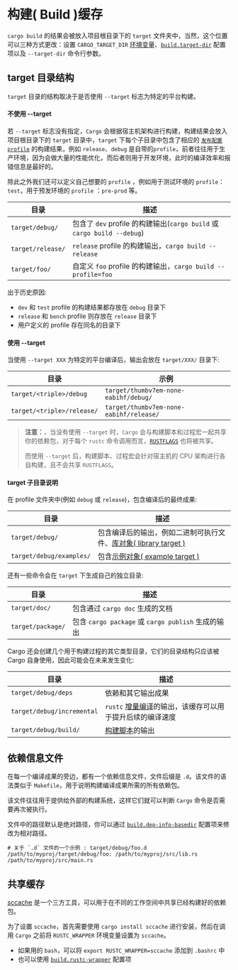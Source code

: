 # 构建( Build )缓存

`cargo build` 的结果会被放入项目根目录下的 `target` 文件夹中，当然，这个位置可以三种方式更改：设置 `CARGO_TARGET_DIR` [环境变量](https://doc.rust-lang.org/stable/cargo/reference/environment-variables.html)、[`build.target-dir`](https://course.rs/cargo/reference/configuration.html#配置文件概览) 配置项以及 `--target-dir` 命令行参数。

## target 目录结构

`target` 目录的结构取决于是否使用 `--target` 标志为特定的平台构建。

#### 不使用 --target

若 `--target` 标志没有指定，`Cargo` 会根据宿主机架构进行构建，构建结果会放入项目根目录下的 `target` 目录中，`target` 下每个子目录中包含了相应的 [`发布配置profile`](https://course.rs/cargo/reference/profiles.html) 的构建结果，例如 `release`、`debug` 是自带的`profile`，前者往往用于生产环境，因为会做大量的性能优化，而后者则用于开发环境，此时的编译效率和报错信息是最好的。

除此之外我们还可以定义自己想要的 `profile` ，例如用于测试环境的 `profile`： `test`，用于预发环境的 `profile` ：`pre-prod` 等。

| 目录             | 描述                                                                    |
| ---------------- | ----------------------------------------------------------------------- |
| `target/debug/`  | 包含了 `dev` profile 的构建输出(`cargo build` 或 `cargo build --debug`) |
| `target/release/` | `release` profile 的构建输出，`cargo build --release`                   |
| `target/foo/`    | 自定义 `foo` profile 的构建输出，`cargo build --profile=foo`            |

出于历史原因:

- `dev` 和 `test` profile 的构建结果都存放在 `debug` 目录下
- `release` 和 `bench` profile 则存放在 `release` 目录下
- 用户定义的 profile 存在同名的目录下

#### 使用 --target

当使用 `--target XXX` 为特定的平台编译后，输出会放在 `target/XXX/` 目录下:

| 目录                       | 示例                                    |
| -------------------------- | --------------------------------------- |
| `target/<triple>/debug`    | `target/thumbv7em-none-eabihf/debug/`   |
| `target/<triple>/release/` | `target/thumbv7em-none-eabihf/release/` |

> **注意：**，当没有使用 `--target` 时，`Cargo` 会与构建脚本和过程宏一起共享你的依赖包，对于每个 `rustc` 命令调用而言，[`RUSTFLAGS`](https://course.rs/cargo/reference/configuration.html#配置文件概览) 也将被共享。
>
> 而使用 `--target` 后，构建脚本、过程宏会针对宿主机的 CPU 架构进行各自构建，且不会共享 `RUSTFLAGS`。

#### target 子目录说明

在 profile 文件夹中(例如 `debug` 或 `release`)，包含编译后的最终成果:

| 目录                     | 描述                                                                                                                                  |
| ------------------------ | ------------------------------------------------------------------------------------------------------------------------------------- |
| `target/debug/`          | 包含编译后的输出，例如二进制可执行文件、[库对象( library target )](https://course.rs/cargo/reference/cargo-target.html#库对象library) |
| `target/debug/examples/` | 包含[示例对象( example target )](https://course.rs/cargo/reference/cargo-target.html#示例对象examples)                                |

还有一些命令会在 `target` 下生成自己的独立目录:

| 目录              | 描述                                               |
| ----------------- | -------------------------------------------------- |
| `target/doc/`     | 包含通过 `cargo doc` 生成的文档                    |
| `target/package/` | 包含 `cargo package` 或 `cargo publish` 生成的输出 |

Cargo 还会创建几个用于构建过程的其它类型目录，它们的目录结构只应该被 Cargo 自身使用，因此可能会在未来发生变化:

| 目录                       | 描述                                                                                                                    |
| -------------------------- | ----------------------------------------------------------------------------------------------------------------------- |
| `target/debug/deps`        | 依赖和其它输出成果                                                                                                      |
| `target/debug/incremental` | `rustc` [增量编译](https://course.rs/cargo/reference/profiles.html#incremental)的输出，该缓存可以用于提升后续的编译速度 |
| `target/debug/build/`      | [构建脚本](https://course.rs/cargo/reference/build-script/intro.html)的输出                                             |

## 依赖信息文件

在每一个编译成果的旁边，都有一个依赖信息文件，文件后缀是 `.d`。该文件的语法类似于 `Makefile`，用于说明构建编译成果所需的所有依赖包。

该文件往往用于提供给外部的构建系统，这样它们就可以判断 `Cargo` 命令是否需要再次被执行。

文件中的路径默认是绝对路径，你可以通过 [`build.dep-info-basedir`](https://course.rs/cargo/reference/configuration.html#配置文件概览) 配置项来修改为相对路径。

```shell
# 关于 `.d` 文件的一个示例 : target/debug/foo.d
/path/to/myproj/target/debug/foo: /path/to/myproj/src/lib.rs /path/to/myproj/src/main.rs
```

## 共享缓存

[sccache](https://github.com/mozilla/sccache) 是一个三方工具，可以用于在不同的工作空间中共享已经构建好的依赖包。

为了设置 `sccache`，首先需要使用 `cargo install sccache` 进行安装，然后在调用 `Cargo` 之前将 `RUSTC_WRAPPER` 环境变量设置为 `sccache`。

- 如果用的 `bash`，可以将 `export RUSTC_WRAPPER=sccache` 添加到 `.bashrc` 中
- 也可以使用 [`build.rustc-wrapper`](https://course.rs/cargo/reference/configuration.html#配置文件概览) 配置项
